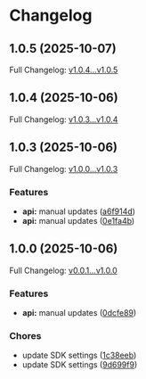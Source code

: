 # Changelog

## 1.0.5 (2025-10-07)

Full Changelog: [v1.0.4...v1.0.5](https://github.com/kishan20-00/llm_api-python/compare/v1.0.4...v1.0.5)

## 1.0.4 (2025-10-06)

Full Changelog: [v1.0.3...v1.0.4](https://github.com/kishan20-00/llm_api-python/compare/v1.0.3...v1.0.4)

## 1.0.3 (2025-10-06)

Full Changelog: [v1.0.0...v1.0.3](https://github.com/kishan20-00/llm_api-python/compare/v1.0.0...v1.0.3)

### Features

* **api:** manual updates ([a6f914d](https://github.com/kishan20-00/llm_api-python/commit/a6f914de7fd5d50e3e4182827627d6336ce313ba))
* **api:** manual updates ([0e1fa4b](https://github.com/kishan20-00/llm_api-python/commit/0e1fa4bb7d6cb410ccb9f4eb27bf5244e01b67c3))

## 1.0.0 (2025-10-06)

Full Changelog: [v0.0.1...v1.0.0](https://github.com/kishan20-00/llm_api-python/compare/v0.0.1...v1.0.0)

### Features

* **api:** manual updates ([0dcfe89](https://github.com/kishan20-00/llm_api-python/commit/0dcfe899b05919bd73d37163d7c5d095cb8f6ed9))


### Chores

* update SDK settings ([1c38eeb](https://github.com/kishan20-00/llm_api-python/commit/1c38eeb0ec089737601db85e7da500d189ef3f99))
* update SDK settings ([9d699f9](https://github.com/kishan20-00/llm_api-python/commit/9d699f9cd20d3f6ee1079ae3d8efd68d5f70640f))
